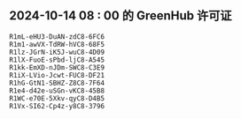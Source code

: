 ## 2024-10-14 08 : 00 的 GreenHub 许可证
```
R1mL-eHU3-DuAN-zdC8-6FC6
R1m1-awVX-TdRW-hVC8-68F5
R1lz-JGrN-iK5J-wuC8-4D09
R1lX-FuoE-sPbd-ljC8-A545
R1kk-EmXD-nJDm-SWC8-C3E9
R1iX-LVio-Jcwt-FUC8-DF21
R1hG-GtN1-SBHZ-Z8C8-7F64
R1e4-d42e-uSGn-vKC8-45B8
R1WC-e70E-5Xkv-qyC8-D4B5
R1Vx-SI62-Cp4z-y8C8-3796
```

